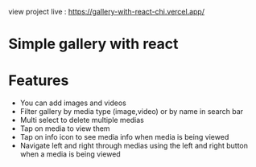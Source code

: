 view project live : https://gallery-with-react-chi.vercel.app/

# Simple gallery with react

# Features 
*  You can add images and videos
*  Filter gallery by media type (image,video) or by name in search bar
*  Multi select to delete multiple medias
*  Tap on media to view them
*  Tap on info icon to see media info when media is being viewed
*  Navigate left and right through medias using the left and right button when a media is being viewed
